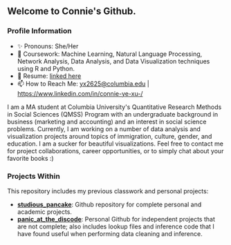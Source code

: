## Welcome to Connie's Github.

### Profile Information
- ✨ Pronouns: She/Her
- 📕 Coursework: Machine Learning, Natural Language Processing, Network Analysis, Data Analysis, and Data Visualization techniques using R and Python. 
- 📄 Resume: [linked here](https://github.com/connixu/connixu/blob/main/Data_Resume_2021.pdf)
- 📫 How to Reach Me: [yx2625@columbia.edu](mailto:yx2625@columbia.edu) | https://www.linkedin.com/in/connie-ye-xu-/

I am a MA student at Columbia University's Quantitative Research Methods in Social Sciences (QMSS) Program with an undergraduate background in business (marketing and accounting) and an interest in social science problems. Currently, I am working on a number of data analysis and visualization projects around topics of immigration, culture, gender, and education. I am a sucker for beautiful visualizations. Feel free to contact me for project collaborations, career opportunities, or to simply chat about your favorite books :) 


### Projects Within 
This repository includes my previous classwork and personal projects: 
- **[studious_pancake](https://github.com/connixu/studious_pancake)**: Github repository for complete personal and academic projects. 
- **[panic_at_the_discode](https://github.com/connixu/panic_at_the_discode)**: Personal Github for independent projects that are not complete; also includes lookup files and inference code that I have found useful when performing data cleaning and inference. 
